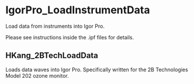 # IgorPro_LoadInstrumentData
Load data from instruments into Igor Pro.

Please see instructions inside the .ipf files for details.

## HKang_2BTechLoadData
  
Loads data waves into Igor Pro. Specifically written for the 2B Technologies Model 202 ozone monitor.
